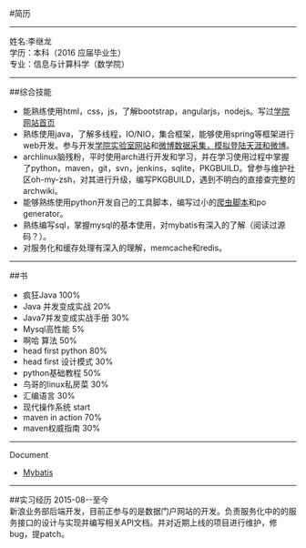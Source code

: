 #简历
***  
姓名:李继龙    
学历：本科（2016 应届毕业生）   
专业：信息与计算科学（数学院）
*** 
##综合技能   
- 能熟练使用html，css，js，了解bootstrap，angularjs，nodejs。写过[学院网站首页](https://github.com/Melody12ab/note/blob/master/MathWeb/html/index.html)
- 熟练使用java，了解多线程，IO/NIO，集合框架，能够使用spring等框架进行web开发。参与开发[学院实验室网站](http://202.197.237.29:9292/)和[微博数据采集，模拟登陆天涯和微博](https://github.com/Melody12ab/MySpider)。
- archlinux脑残粉，平时使用arch进行开发和学习，并在学习使用过程中掌握了python，maven，git，svn，jenkins，sqlite，PKGBUILD。曾参与维护社区oh-my-zsh，对其进行升级，编写PKGBUILD，遇到不明白的直接查完整的archwiki。
- 能够熟练使用python开发自己的工具脚本，编写过小的[爬虫脚本](https://github.com/Melody12ab/python_crawler)和po generator。
- 熟练编写sql，掌握mysql的基本使用，对mybatis有深入的了解（阅读过源码？）。
- 对服务化和缓存处理有深入的理解，memcache和redis。

***
##书
- 疯狂Java    100%
- Java 并发变成实战       20%
- Java7并发变成实战手册    30%
- Mysql高性能              5%
- 啊哈 算法                50%
- head first python        80%
- head first 设计模式      30%
- python基础教程           50%
- 鸟哥的linux私房菜        30%
- 汇编语言                 30%
- 现代操作系统             start
- maven in action          70%
- maven权威指南            30%

***
Document
- [Mybatis](http://mybatis.github.io/mybatis-3/zh/index.html)

***  
##实习经历
2015-08--至今    
新浪业务部后端开发，目前正参与的是数据门户网站的开发。负责服务化中的的服务接口的设计与实现并编写相关API文档。并对近期上线的项目进行维护，修bug，提patch。


